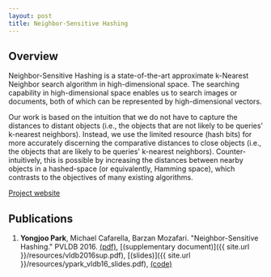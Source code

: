 ```yaml
---
layout: post
title: Neighbor-Sensitive Hashing
---
```


## Overview

Neighbor-Sensitive Hashing is a state-of-the-art approximate k-Nearest Neighbor
search algorithm in high-dimensional space. The searching capability in
high-dimensional space enables us to search images or documents, both of which
can be represented by high-dimensional vectors.

Our work is based on the intuition that we do not have to capture the distances
to distant objects (i.e., the objects that are not likely to be queries'
k-nearest neighbors). Instead, we use the limited resource (hash bits) for more
accurately discerning the comparative distances to close objects (i.e., the
objects that are likely to be queries' k-nearest neighbors).
Counter-intuitively, this is possible by increasing the distances between nearby
objects in a hashed-space (or equivalently, Hamming space), which contrasts to
the objectives of many existing algorithms.

[Project website](https://github.com/pyongjoo/nsh)


## Publications

1. **Yongjoo Park**, Michael Cafarella, Barzan Mozafari. "Neighbor-Sensitive Hashing." PVLDB 2016.
   [(pdf)](http://www.vldb.org/pvldb/vol9/p144-park.pdf), [(supplementary
   document)]({{ site.url }}/resources/vldb2016sup.pdf),
   [(slides)]({{ site.url }}/resources/ypark_vldb16_slides.pdf),
   [(code)](https://github.com/pyongjoo/nsh)
